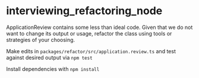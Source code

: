 # interviewing_refactoring_node
ApplicationReview contains some less than ideal code. Given that we do not want to change its output or usage, refactor the class using tools or strategies of your choosing.

Make edits in `packages/refactor/src/application.review.ts` and test against desired output via `npm test`

Install dependencies with `npm install`
